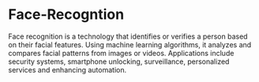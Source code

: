 # Face-Recogntion
Face recognition is a technology that identifies or verifies a person based on their facial features. Using machine learning algorithms, it analyzes and compares facial patterns from images or videos. Applications include security systems, smartphone unlocking, surveillance, personalized services and enhancing automation.
